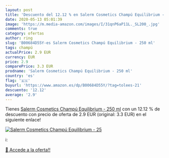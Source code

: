 ```yaml
---
layout: post
title: 'Descuento del 12.12 % en Salerm Cosmetics Champú Equilibrium - 25'
date: 2020-05-13 05:01:39
image: 'https://m.media-amazon.com/images/I/31qnP6aP11L._SL200_.jpg'
comments: true
category: ofertas
author: ring
slug: 'B00684D55Y-es Salerm Cosmetics Champú Equilibrium - 250 ml'
tags: champú
actualPrice: 2.9 EUR
currency: EUR
price: 2.9
comparePrice: 3.3 EUR
prodname: 'Salerm Cosmetics Champú Equilibrium - 250 ml'
country: 'es'
flag: '🇪🇸'
buyurl: 'https://www.amazon.es/dp/B00684D55Y/?tag=tolees-21'
descuento: '12.12'
average: '2.9'
---
```


Tienes [Salerm Cosmetics Champú Equilibrium - 250 ml](https://www.amazon.es/dp/B00684D55Y/?tag=tolees-21) con un 12.12 % de descuento con precio de oferta de 2.9 EUR (original: 3.3 EUR) en el siguiente enlace!

[![Salerm Cosmetics Champú Equilibrium - 25](https://m.media-amazon.com/images/I/31qnP6aP11L._SL200_.jpg)](https://www.amazon.es/dp/B00684D55Y/?tag=tolees-21)

ℹ️:


[🛒 Accede a la oferta!!](https://www.amazon.es/dp/B00684D55Y/?tag=tolees-21)
